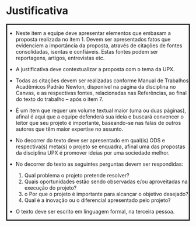 Justificativa
=============
<div style="border-style: solid;">

- Neste item a equipe deve apresentar elementos que embasam a proposta realizada no 
item 1. Devem ser apresentados fatos que evidenciem a importância da proposta, 
através de citações de fontes consolidadas, isentas e confiáveis. Estas fontes podem 
ser reportagens, artigos, entrevistas etc.

- A justificativa deve contextualizar a proposta com o tema da UPX.

- Todas as citações devem ser realizadas conforme Manual de Trabalhos Acadêmicos 
Padrão Newton, disponível na página da disciplina no Canvas, e as respectivas fontes, 
relacionadas nas Referências, ao final do texto do trabalho – após o item 7.

- É um item que requer um volume textual maior (uma ou duas páginas), afinal é aqui 
que a equipe defenderá sua ideia e buscará convencer o leitor que seu projeto é 
importante, baseando-se nas falas de outros autores que têm maior expertise no 
assunto.
- No decorrer do texto deve ser apresentado em qual(is) ODS e respectiva(s) meta(s) o 
projeto se enquadra, afinal uma das propostas da disciplina UPX é promover ideias por 
uma sociedade melhor.

- No decorrer do texto as seguintes perguntas devem ser respondidas:
  1. Qual problema o projeto pretende resolver?
  2. Quais oportunidades estão sendo observadas e/ou aproveitadas na execução do projeto? 
  3. o Por que o projeto é importante para alcançar o objetivo desejado?
  4. Qual é a inovação ou o diferencial apresentado pelo projeto?

- O texto deve ser escrito em linguagem formal, na terceira pessoa.

</div
